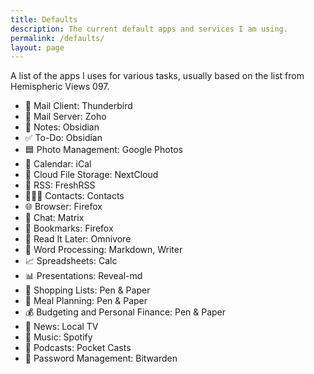 ```yaml
---
title: Defaults
description: The current default apps and services I am using.
permalink: /defaults/
layout: page
---
```


A list of the apps I uses for various tasks, usually based on the list from Hemispheric Views 097.

* 📨 Mail Client: Thunderbird
* 📮 Mail Server: Zoho
* 📝 Notes: Obsidian
* ✅ To-Do: Obsidian
* 🟦 Photo Management: Google Photos
* 📆 Calendar: iCal
* 📁 Cloud File Storage: NextCloud
* 📖 RSS: FreshRSS
* 🙍🏻‍♂️ Contacts: Contacts
* 🌐 Browser: Firefox
* 💬 Chat: Matrix
* 🔖 Bookmarks: Firefox
* 📑 Read It Later: Omnivore
* 📜 Word Processing: Markdown, Writer
* 📈 Spreadsheets: Calc
* 📊 Presentations: Reveal-md
* 🛒 Shopping Lists: Pen & Paper
* 🍴 Meal Planning: Pen & Paper
* 💰 Budgeting and Personal Finance: Pen & Paper
* 📰 News: Local TV
* 🎵 Music: Spotify
* 🎤 Podcasts: Pocket Casts
* 🔐 Password Management: Bitwarden

